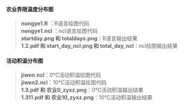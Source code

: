 #### 农业界限温度分布图
> **nongye1.R** ：R语言绘图代码<br>
> **nongye1.ncl** ：ncl语言绘图代码<br>
> **startday.png 和 totaldays.png**：R语言输出结果<br>
> **1.2.pdf 和 start_day_ncl.png 和 total_day_ncl**：ncl绘图输出结果
#### 活动积温分布图
> **jiwen.ncl**：0℃活动积温绘图代码<br>
> **jiwen2.ncl**：10℃活动积温绘图代码<br>
> **1.3.pdf 和 农业0_zyxz.png**：0℃活动积温输出结果<br>
> **1.311.pdf 和 农业10_zyxz.png**：10℃活动积温输出结果
